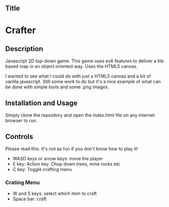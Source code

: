 ## Title

# Crafter

## Description

Javascript 2D top-down game. This game uses es6 features to deliver a tile based map in an object oriented way. Uses the HTML5 canvas.

I wanted to see what I could do with just a HTML5 canvas and a bit of vanilla javascript. Still some work to do but it's a nice example of what can be done with simple tools and some .png images.

## Installation and Usage

Simply clone the repository and open the index.html file on any internet browser to run.

## Controls

Please read this. It's not as fun if you don't know how to play it!

- WASD keys or arrow keys: move the player
- E key: Action key. Chop down trees, mine rocks etc
- C key: Toggle crafting menu

### Crating Menu

- W and S keys: select which item to craft
- Space bar: craft